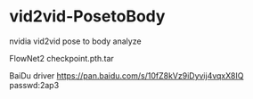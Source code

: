 # vid2vid-PosetoBody
nvidia vid2vid pose to body analyze




FlowNet2 checkpoint.pth.tar  

BaiDu driver
https://pan.baidu.com/s/10fZ8kVz9iDyvij4vqxX8IQ    passwd:2ap3
